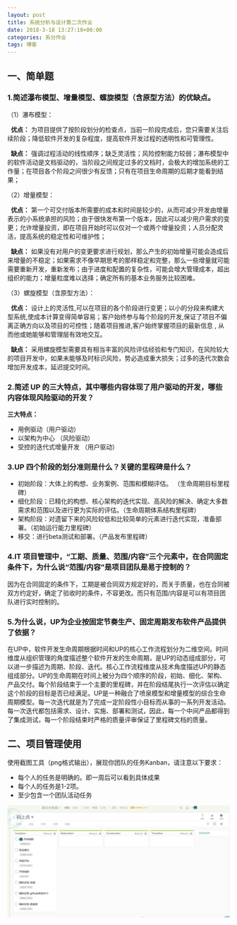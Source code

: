 ```yaml
---
layout: post
title: 系统分析与设计第二次作业
date: 2018-3-18 13:27:10+00:00
categories: 系分作业
tags: 博客
---
```


## 一、简单题
### 1.简述瀑布模型、增量模型、螺旋模型（含原型方法）的优缺点。
 （1）瀑布模型：
 
   **优点：** 为项目提供了按阶段划分的检查点，当前一阶段完成后，您只需要关注后续阶段；降低软件开发的复杂程度，提高软件开发过程的透明性和可管理性。
   
   **缺点：** 强调过程活动的线性顺序；缺乏灵活性；风险控制能力较弱；瀑布模型中的软件活动是文档驱动的，当阶段之间规定过多的文档时，会极大的增加系统的工作量；在项目各个阶段之间很少有反馈；只有在项目生命周期的后期才能看到结果；

 （2）增量模型：
 
   **优点：** 第一个可交付版本所需要的成本和时间是较少的，从而可减少开发由增量表示的小系统承担的风险；由于很快发布第一个版本，因此可以减少用户需求的变更；允许增量投资，即在项目开始时可以仅对一个或两个增量投资；人员分配灵活，提高系统的稳定性和可维护性；
   
   **缺点：** 如果没有对用户的变更要求进行规划，那么产生的初始增量可能会造成后来增量的不稳定；如果需求不像早期思考的那样稳定和完整，那么一些增量就可能需要重新开发，重新发布；由于进度和配置的复杂性，可能会增大管理成本，超出组织的能力；增量粒度难以选择；确定所有的基本业务服务比较困难。
   
 （3）螺旋模型（含原型方法）：
 
   **优点：** 设计上的灵活性,可以在项目的各个阶段进行变更；以小的分段来构建大型系统,使成本计算变得简单容易；客户始终参与每个阶段的开发,保证了项目不偏离正确方向以及项目的可控性；随着项目推进,客户始终掌握项目的最新信息 , 从而他或她能够和管理层有效地交互。
   
   **缺点：** 采用螺旋模型需要具有相当丰富的风险评估经验和专门知识，在风险较大的项目开发中，如果未能够及时标识风险，势必造成重大损失；过多的迭代次数会增加开发成本，延迟提交时间。
### 2.简述 UP 的三大特点，其中哪些内容体现了用户驱动的开发，哪些内容体现风险驱动的开发？
**三大特点：**
- 用例驱动（用户驱动）
- 以架构为中心 （风险驱动）
- 受控的迭代式增量开发 （用户驱动）

### 3.UP 四个阶段的划分准则是什么？关键的里程碑是什么？
- 初始阶段：大体上的构想、业务案例、范围和模糊评估。 （生命周期目标里程碑）
- 细化阶段：已精化的构想、核心架构的迭代实现、高风险的解决、确定大多数需求和范围以及进行更为实际的评估。（生命周期体系结构里程碑）
- 架构阶段：对遗留下来的风险较低和比较简单的元素进行迭代实现，准备部署。（初始运行能力里程碑）
- 移交：进行beta测试和部署。（产品发布里程碑）

### 4.IT 项目管理中，“工期、质量、范围/内容”三个元素中，在合同固定条件下，为什么说“范围/内容”是项目团队是易于控制的？


因为在合同固定的条件下，工期是被合同双方规定好的，而关于质量，也在合同被双方约定好，确定了验收时的条件，不容更改。而只有范围/内容是可以有项目团队进行实时控制的。

### 5.为什么说，UP为企业按固定节奏生产、固定周期发布软件产品提供了依据？

在UP中，软件开发生命周期根据时间和UP的核心工作流程划分为二维空间。时间维度从组织管理的角度描述整个软件开发的生命周期，是UP的动态组成部分，可以进一步描述为周期、阶段、迭代。核心工作流程维度从技术角度描述UP的静态组成部分。UP的生命周期在时间上被分为四个顺序的阶段，初始、细化、架构、产品交付。每个阶段结束于一个主要的里程碑，并在阶段结尾执行一次评估以确定这个阶段的目标是否已经满足。UP是一种融合了喷泉模型和增量模型的综合生命周期模型。每一次迭代就是为了完成一定阶段性小目标而从事的一系列开发活动。每一次迭代都包括需求、设计、实施、部署和测试，因此，每一个中间产品都得到了集成测试，每一个阶段结束时严格的质量评审保证了里程碑文档的质量。

## 二、项目管理使用
使用截图工具（png格式输出），展现你团队的任务Kanban，请注意以下要求：

- 每个人的任务是明确的。即一周后可以看到具体成果
- 每个人的任务是1-2项。
- 至少包含一个团队活动任务

![](../image/tower.png)
